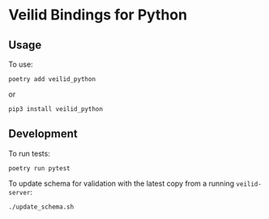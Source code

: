 # Veilid Bindings for Python

## Usage

To use:
```
poetry add veilid_python
```
or 
```
pip3 install veilid_python
```


## Development

To run tests:
```
poetry run pytest
```

To update schema for validation with the latest copy from a running `veilid-server`:
```
./update_schema.sh
```
